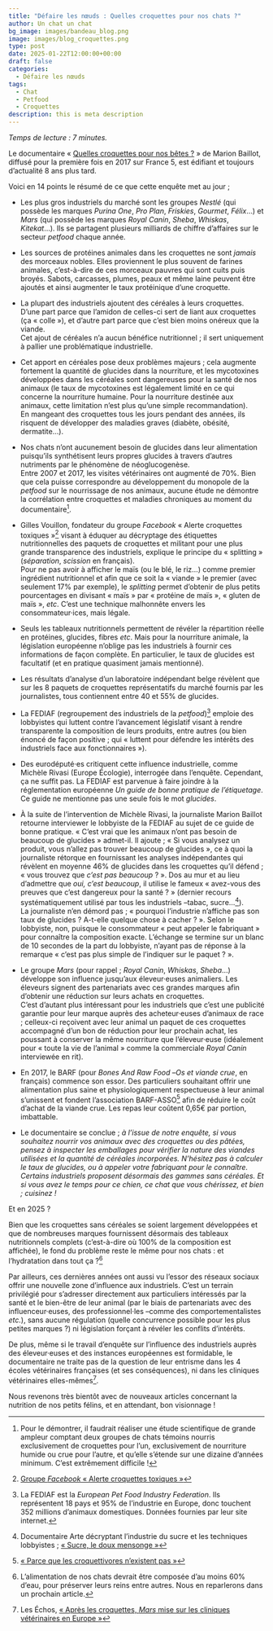 ```yaml
---
title: "Défaire les nœuds : Quelles croquettes pour nos chats ?"
author: Un chat un chat
bg_image: images/bandeau_blog.png
image: images/blog_croquettes.png
type: post
date: 2025-01-22T12:00:00+00:00
draft: false
categories:
  - Défaire les nœuds
tags:
  - Chat
  - Petfood
  - Croquettes
description: this is meta description
---
```

*Temps de lecture : 7 minutes.*

Le documentaire « [Quelles croquettes pour nos bêtes ?](https://www.youtube.com/watch?v=ZJAdhwGte-o) » de Marion Baillot, diffusé pour la première fois en 2017 sur France 5, est édifiant et toujours d’actualité 8 ans plus tard.

Voici en 14 points le résumé de ce que cette enquête met au jour ;

* Les plus gros industriels du marché sont les groupes *Nestlé* (qui possède les marques *Purina One*, *Pro Plan*, *Friskies*, *Gourmet*, *Félix*…) et *Mars* (qui possède les marques *Royal Canin*, *Sheba*, *Whiskas*, *Kitekat*…). Ils se partagent plusieurs milliards de chiffre d’affaires sur le secteur *petfood* chaque année. 


* Les sources de protéines animales dans les croquettes ne sont *jamais* des morceaux nobles. Elles proviennent le plus souvent de farines animales, c’est-à-dire de ces morceaux pauvres qui sont cuits puis broyés. Sabots, carcasses, plumes, peaux et même laine peuvent être ajoutés et ainsi augmenter le taux protéinique d’une croquette.  


* La plupart des industriels ajoutent des céréales à leurs croquettes. D’une part parce que l’amidon de celles-ci sert de liant aux croquettes (ça « colle »), et d’autre part parce que c’est bien moins onéreux que la viande.\
    Cet ajout de céréales n’a aucun bénéfice nutritionnel ; il sert uniquement à pallier une problématique industrielle.  
* Cet apport en céréales pose deux problèmes majeurs ; cela augmente fortement la quantité de glucides dans la nourriture, et les mycotoxines développées dans les céréales sont dangereuses pour la santé de nos animaux (le taux de mycotoxines est légalement limité en ce qui concerne la nourriture humaine. Pour la nourriture destinée aux animaux, cette limitation n’est plus qu’une simple recommandation).\
    En mangeant des croquettes tous les jours pendant des années, ils risquent de développer des maladies graves (diabète, obésité, dermatite…).  
* Nos chats n’ont aucunement besoin de glucides dans leur alimentation puisqu’ils synthétisent leurs propres glucides à travers d’autres nutriments par le phénomène de néoglucogenèse.\
    Entre 2007 et 2017, les visites vétérinaires ont augmenté de 70%. Bien que cela puisse correspondre au développement du monopole de la *petfood* sur le nourrissage de nos animaux, aucune étude ne démontre la
     corrélation entre croquettes et maladies chroniques au moment du documentaire[^1].  
* Gilles Vouillon, fondateur du groupe *Facebook* « Alerte croquettes toxiques »[^2] visant à éduquer au décryptage des étiquettes nutritionnelles des paquets de croquettes et militant pour une plus grande transparence des industriels, explique le principe du « splitting » (*séparation*, *scission* en français).\
    Pour ne pas avoir à afficher le maïs (ou le blé, le riz…) comme premier ingrédient nutritionnel et afin que ce soit la « viande » le premier (avec seulement 17% par exemple), le *splitting* permet d’obtenir de plus petits pourcentages en divisant « maïs » par « protéine de maïs », « gluten de maïs », *etc*. C’est une technique malhonnête envers les consommateur·ices, mais légale.  
* Seuls les tableaux nutritionnels permettent de révéler la répartition réelle en protéines, glucides, fibres *etc*. Mais pour la nourriture animale, la législation européenne n’oblige pas les industriels à fournir ces informations de façon complète. En particulier, le taux de glucides est facultatif (et en pratique quasiment jamais mentionné).  
* Les résultats d’analyse d’un laboratoire indépendant belge révèlent que sur les 8 paquets de croquettes représentatifs du marché fournis par les journalistes, tous contiennent entre 40 et 55% de glucides.  
* La FEDIAF (regroupement des industriels de la *petfood*)[^3] emploie des lobbyistes qui luttent contre l’avancement législatif visant à rendre transparente la composition de leurs produits, entre autres (ou bien énoncé de façon positive ; qui « luttent pour défendre les intérêts des industriels face aux fonctionnaires »).  
* Des eurodéputé·es critiquent cette influence industrielle, comme Michèle Rivasi (Europe Écologie), interrogée dans l’enquête. Cependant, ça ne suffit pas. La FEDIAF est parvenue à faire joindre à la réglementation européenne *Un guide de bonne pratique de l’étiquetage*. Ce guide ne mentionne pas une seule fois le mot *glucides*.
* À la suite de l’intervention de Michèle Rivasi, la journaliste Marion Baillot retourne interviewer le lobbyiste de la FEDIAF au sujet de ce guide de bonne pratique. « C’est vrai que les animaux n’ont pas besoin de beaucoup de glucides » admet-il. Il ajoute ; « Si vous analysez un produit, vous n’allez pas trouver beaucoup de glucides », ce à quoi la journaliste rétorque en fournissant les analyses indépendantes qui révèlent en moyenne 46% de glucides dans les croquettes qu’il défend ; « vous trouvez que *c’est pas beaucoup* ? ». Dos au mur et au lieu d’admettre que *oui, c’est beaucoup*, il utilise le fameux « avez-vous des preuves que c’est dangereux pour la santé ? » (dernier recours systématiquement utilisé par tous les industriels –tabac, sucre…[^4]).\
    La journaliste n’en démord pas ; « pourquoi l’industrie n’affiche pas son taux de glucides ? A-t-elle quelque chose à cacher ? ». Selon le lobbyiste, non, puisque le consommateur « peut appeler le fabriquant » pour connaître la composition exacte. L’échange se termine sur un blanc de 10 secondes de la part du lobbyiste, n’ayant pas de réponse à la remarque « c’est pas plus simple de l’indiquer sur le paquet ? ».  
* Le groupe *Mars* (pour rappel ; *Royal Canin*, *Whiskas*, *Sheba*…) développe son influence jusqu’aux éleveur·euses animaliers. Les éleveurs signent des partenariats avec ces grandes marques afin d’obtenir une réduction sur leurs achats en croquettes.\
    C’est d’autant plus intéressant pour les industriels que c’est une publicité garantie pour leur marque auprès des acheteur·euses d’animaux de race ; celleux-ci reçoivent avec leur animal un paquet de ces croquettes accompagné d’un bon de réduction pour leur prochain achat, les poussant à conserver la même nourriture que l’éleveur·euse (idéalement pour « toute la vie de l’animal » comme la commerciale *Royal Canin* interviewée en rit).  
* En 2017, le BARF (pour *Bones And Raw Food* –*Os et viande crue*, en français) commence son essor. Des particuliers souhaitant offrir une alimentation plus saine et physiologiquement respectueuse à leur animal s’unissent et fondent l’association BARF-ASSO[^5] afin de réduire le coût d’achat de la viande crue. Les repas leur coûtent 0,65€ par portion, imbattable.  
* Le documentaire se conclue ; *à l’issue de notre enquête, si vous souhaitez nourrir vos animaux avec des croquettes ou des pâtées, pensez à inspecter les emballages pour vérifier la nature des viandes utilisées et la quantité de céréales incorporées. N’hésitez pas à calculer le taux de glucides, ou à appeler votre fabriquant pour le connaître. Certains industriels proposent désormais des gammes sans céréales. Et si vous avez le temps pour ce chien, ce chat que vous chérissez, et bien ; cuisinez !*

Et en 2025 ?

Bien que les croquettes sans céréales se soient largement développées et que de nombreuses marques fournissent désormais des tableaux nutritionnels complets (c’est-à-dire où 100% de la composition est affichée), le fond du problème reste le même pour nos chats : et l’hydratation dans tout ça ?[^6]

Par ailleurs, ces dernières années ont aussi vu l’essor des réseaux sociaux offrir une nouvelle zone d’influence aux industriels. C’est un terrain privilégié pour s’adresser directement aux particuliers intéressés par la santé et le bien-être de leur animal (par le biais de partenariats avec des influenceur·euses, des professionnel·les –comme des comportementalistes *etc.*), sans aucune régulation (quelle concurrence possible pour les plus petites marques ?) ni législation forçant à révéler les conflits d’intérêts.

De plus, même si le travail d’enquête sur l’influence des industriels auprès des éleveur·euses et des instances européennes est formidable, le documentaire ne traite pas de la question de leur entrisme dans les 4 écoles vétérinaires françaises (et ses conséquences), ni dans les cliniques vétérinaires elles-mêmes[^7].

Nous revenons très bientôt avec de nouveaux articles concernant la nutrition de nos petits félins, et en attendant, bon visionnage !

[^1]: Pour le démontrer, il faudrait réaliser une étude scientifique de grande ampleur comptant deux groupes de chats témoins nourris exclusivement de croquettes pour l’un, exclusivement de nourriture humide ou crue pour l’autre, et qu’elle s’étende sur une dizaine d’années minimum. C’est extrêmement difficile ! 
[^2]: [Groupe *Facebook* « Alerte croquettes toxiques »](https://www.facebook.com/groups/alertescroquettes/?locale=fr_FR) 
[^3]: La FEDIAF est la *European Pet Food Industry Federation*. Ils représentent 18 pays et 95% de l’industrie en Europe, donc touchent 352 millions d’animaux domestiques. Données fournies par leur site internet. 
[^4]: Documentaire Arte décryptant l’industrie du sucre et les techniques lobbyistes ; [« Sucre, le doux mensonge »](https://www.youtube.com/watch?v=WuWAlXkGbCg) 
[^5]: [« Parce que les croquettivores n’existent pas »](https://barf-asso.fr/)
[^6]: L’alimentation de nos chats devrait être composée d’au moins 60% d’eau, pour préserver leurs reins entre autres. Nous en reparlerons dans un prochain article.
[^7]: Les Échos, [« Après les croquettes, *Mars* mise sur les cliniques vétérinaires en Europe »](https://www.lesechos.fr/industrie-services/conso-distribution/apres-les-croquettes-mars-mise-sur-les-cliniques-veterinaires-en-europe-1217821) 
